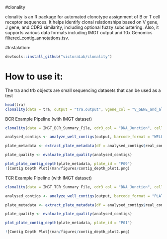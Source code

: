 #clonality

clonality is an R package for automated clonotype assignment of B or T cell receptor sequences.
It helps identify clonal relationships based on V gene, J gene, and CDR3 similarity, including optional fuzzy subclustering.
Also, it supports various data formats including IMGT output and 10x Genomics filtered_contig_annotations.tsv.

#Instalation:

```R
devtools::install_github("victoraLab/clonality")
```

# How to use it:

The tra and trb objects are small sequencing datasets that can be used as a test

```R
head(tra)
clonality(data = tra, output = "tra.output", vgene_col = "V_GENE_and_allele", jgene_col = "J_GENE_and_allele")
```

BCR Example Pipeline (with IMGT dataset)

```R
clonality(data = IMGT_BCR_Summary_File, cdr3_col = "DNA_Junction", cell = "B", mismatch = 90)

analysed_contigs <- analyze_well_contigs(output, barcode_format = "WELL_PLATE")

plate_metadata <- extract_plate_metadata(df = analysed_contigs$real_contigs_input, barcode_format = "WELL_PLATE")

plate_quality <- evaluate_plate_quality(analysed_contigs)

plot_plate_contig_depth(plate_metadata, plate_id = "P09")
![Contig Depth Plot](man/figures/contig_depth_plot1.png)
```

TCR Example Pipeline (with IMGT dataset)

```R
clonality(data = IMGT_TCR_Summary_File, cdr3_col = "DNA_Junction", cell = "T")

analysed_contigs <- analyze_well_contigs(output, barcode_format = "PLATE_WELL")

plate_metadata <- extract_plate_metadata(df = analysed_contigs$real_contigs_input, barcode_format = "PLATE_WELL")

plate_quality <- evaluate_plate_quality(analysed_contigs)

plot_plate_contig_depth(plate_metadata, plate_id = "P01")

![Contig Depth Plot](man/figures/contig_depth_plot2.png)
```


